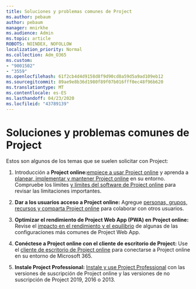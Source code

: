 ```yaml
---
title: Soluciones y problemas comunes de Project
ms.author: pebaum
author: pebaum
manager: mnirkhe
ms.audience: Admin
ms.topic: article
ROBOTS: NOINDEX, NOFOLLOW
localization_priority: Normal
ms.collection: Adm_O365
ms.custom:
- "9001502"
- "3559"
ms.openlocfilehash: 61f2cb4d4d9158d8f9d90cd8a59d5a9ad109eb12
ms.sourcegitcommit: 89ae9e8b36d1980f89f07b016fff0ec48f96b620
ms.translationtype: MT
ms.contentlocale: es-ES
ms.lasthandoff: 04/23/2020
ms.locfileid: "43789139"
---
```

# <a name="project-common-issues-and-resolutions"></a>Soluciones y problemas comunes de Project

Estos son algunos de los temas que se suelen solicitar con Project:

1. Introducción a **Project online:**[empiece a usar Project online](https://docs.microsoft.com/ProjectOnline/get-started-with-project-online) y aprenda a [planear, implementar y mantener Project online](https://docs.microsoft.com/projectonline/project-online) en su entorno.   Compruebe los límites [y límites del software de Project online](https://docs.microsoft.com/ProjectOnline/project-online-software-boundaries-and-limits) para revisar las limitaciones importantes.

2. **Dar a los usuarios acceso a Project online:** Agregue [personas, grupos, recursos y comparta Project online](https://docs.microsoft.com/projectonline/step-2-add-people-to-project-online) para colaborar con otros usuarios. 

3. **Optimizar el rendimiento de Project Web App (PWA) en Project online:** Revise el [impacto en el rendimiento y el equilibrio](https://docs.microsoft.com/projectonline/tune-project-online-performance) de algunas de las configuraciones más comunes de Project Web App.

4. **Conéctese a Project online con el cliente de escritorio de Project:** Use el [cliente de escritorio de Project online](https://docs.microsoft.com/projectonline/connect-to-project-online-with-the-project-online-desktop-client) para conectarse a Project online en su entorno de Microsoft 365. 

5. **Instale Project Professional:** [Instale y use Project Professional](https://support.office.com/article/install-project-7059249b-d9fe-4d61-ab96-5c5bf435f281) con las versiones de suscripción de Project online y las versiones de no suscripción de Project 2019, 2016 o 2013.
